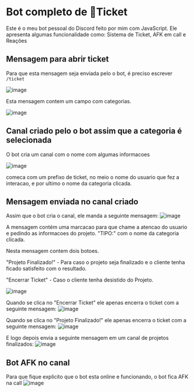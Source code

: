 # Bot completo de 🎫Ticket
Este é o meu bot pessoal do Discord feito por mim com JavaScript. Ele apresenta algumas funcionalidade como: Sistema de Ticket, AFK em call e Reações

## Mensagem para abrir ticket
Para que esta mensagem seja enviada pelo o bot, é preciso escrever `/ticket`

![image](https://github.com/DanielAlexssander/Ticket-bot-Discord/assets/130486556/5e5c4a4b-b00f-4325-a7fc-ee1a083a9123)

Esta mensagem contem um campo com categorias.

![image](https://github.com/DanielAlexssander/Ticket-bot-Discord/assets/130486556/0385b12b-b60c-4665-990d-126e1febb59b)


## Canal criado pelo o bot assim que a categoria é selecionada
O bot cria um canal com o nome com algumas informacoes

![image](https://github.com/DanielAlexssander/Ticket-bot-Discord/assets/130486556/00d567e2-f153-4288-b6fd-7d926b89199b)

comeca com um prefixo de ticket, no meio o nome do usuario que fez a interacao, e por ultimo o nome da categoria clicada.

## Mensagem enviada no canal criado
Assim que o bot cria o canal, ele manda a seguinte mensagem:
![image](https://github.com/DanielAlexssander/Ticket-bot-Discord/assets/130486556/c8f622ac-31a3-4bab-a205-3e2431d40b9f)

A mensagem contém uma marcacao para que chame a atencao do usuario e pedindo as informacoes do projeto.
"TIPO:" com o nome da categoria clicada.

Nesta mensagem contem dois botoes.

"Projeto Finalizado!" - Para caso o projeto seja finalizado e o cliente tenha ficado satisfeito com o resultado.

"Encerrar Ticket" - Caso o cliente tenha desistido do Projeto.

![image](https://github.com/DanielAlexssander/Ticket-bot-Discord/assets/130486556/8e727ea2-ae0f-4839-9ef0-f0dc18aba51d)

Quando se clica no "Encerrar Ticket" ele apenas encerra o ticket com a seguinte mensagem:
![image](https://github.com/DanielAlexssander/Ticket-bot-Discord/assets/130486556/bf4321e5-da3a-4587-8e00-5fca7ea1fa60)


Quando se clica no "Projeto Finalizado!" ele apenas encerra o ticket com a seguinte mensagem:
![image](https://github.com/DanielAlexssander/Ticket-bot-Discord/assets/130486556/f4a2deda-df39-4aa3-b61b-13e77eb6d90f)

E logo depois envia a seguinte mensagem em um canal de projetos finalizados:
![image](https://github.com/DanielAlexssander/Ticket-bot-Discord/assets/130486556/fe61af18-2420-4388-b597-c0955286ff60)

## Bot AFK no canal
Para que fique explicito que o bot esta online e funcionando, o bot fica AFK na call
![image](https://github.com/DanielAlexssander/Ticket-bot-Discord/assets/130486556/23e6767c-7e27-42a4-8540-6ed32f763034)
